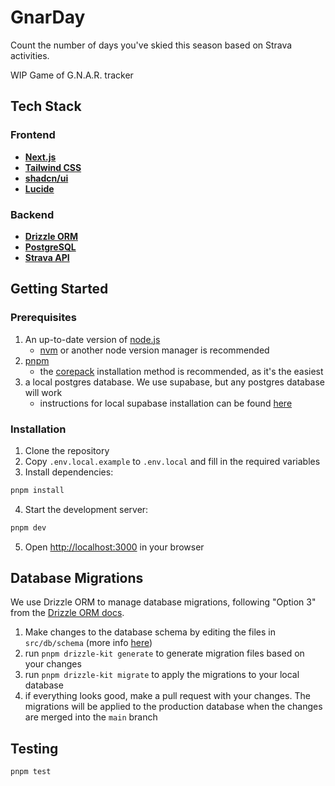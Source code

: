 # GnarDay

Count the number of days you've skied this season based on Strava activities.

WIP Game of G.N.A.R. tracker

## Tech Stack

### Frontend

- **[Next.js](https://nextjs.org)**
- **[Tailwind CSS](https://tailwindcss.com)**
- **[shadcn/ui](https://ui.shadcn.com)**
- **[Lucide](https://lucide.dev)**

### Backend

- **[Drizzle ORM](https://orm.drizzle.team)**
- **[PostgreSQL](https://www.postgresql.org)**
- **[Strava API](https://developers.strava.com)**

## Getting Started

### Prerequisites

1. An up-to-date version of [node.js](https://nodejs.org)
   - [nvm](https://github.com/nvm-sh/nvm) or another node version manager is recommended
1. [pnpm](https://pnpm.io/installation)
   - the [corepack](https://pnpm.io/installation#using-corepack) installation method is recommended, as it's the easiest
1. a local postgres database. We use supabase, but any postgres database will work
   - instructions for local supabase installation can be found [here](https://supabase.com/docs/guides/local-development/cli/getting-started)

### Installation

1. Clone the repository
1. Copy `.env.local.example` to `.env.local` and fill in the required variables
1. Install dependencies:

```bash
pnpm install
```

4. Start the development server:

```bash
pnpm dev
```

5. Open [http://localhost:3000](http://localhost:3000) in your browser

## Database Migrations

We use Drizzle ORM to manage database migrations, following "Option 3" from the [Drizzle ORM docs](https://orm.drizzle.team/docs/migrations).

1. Make changes to the database schema by editing the files in `src/db/schema` (more info [here](https://orm.drizzle.team/docs/sql-schema-declaration#schema-in-multiple-files))
1. run `pnpm drizzle-kit generate` to generate migration files based on your changes
1. run `pnpm drizzle-kit migrate` to apply the migrations to your local database
1. if everything looks good, make a pull request with your changes. The migrations will be applied to the production database when the changes are merged into the `main` branch

## Testing

```bash
pnpm test
```
